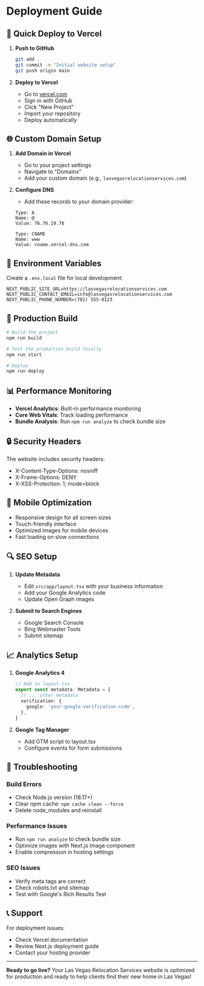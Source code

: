 # Deployment Guide

## 🚀 Quick Deploy to Vercel

1. **Push to GitHub**
   ```bash
   git add .
   git commit -m "Initial website setup"
   git push origin main
   ```

2. **Deploy to Vercel**
   - Go to [vercel.com](https://vercel.com)
   - Sign in with GitHub
   - Click "New Project"
   - Import your repository
   - Deploy automatically

## 🌐 Custom Domain Setup

1. **Add Domain in Vercel**
   - Go to your project settings
   - Navigate to "Domains"
   - Add your custom domain (e.g., `lasvegasrelocationservices.com`)

2. **Configure DNS**
   - Add these records to your domain provider:
   ```
   Type: A
   Name: @
   Value: 76.76.19.76
   
   Type: CNAME
   Name: www
   Value: cname.vercel-dns.com
   ```

## 📧 Environment Variables

Create a `.env.local` file for local development:

```env
NEXT_PUBLIC_SITE_URL=https://lasvegasrelocationservices.com
NEXT_PUBLIC_CONTACT_EMAIL=info@lasvegasrelocationservices.com
NEXT_PUBLIC_PHONE_NUMBER=(702) 555-0123
```

## 🔧 Production Build

```bash
# Build the project
npm run build

# Test the production build locally
npm run start

# Deploy
npm run deploy
```

## 📊 Performance Monitoring

- **Vercel Analytics**: Built-in performance monitoring
- **Core Web Vitals**: Track loading performance
- **Bundle Analysis**: Run `npm run analyze` to check bundle size

## 🔒 Security Headers

The website includes security headers:
- X-Content-Type-Options: nosniff
- X-Frame-Options: DENY
- X-XSS-Protection: 1; mode=block

## 📱 Mobile Optimization

- Responsive design for all screen sizes
- Touch-friendly interface
- Optimized images for mobile devices
- Fast loading on slow connections

## 🔍 SEO Setup

1. **Update Metadata**
   - Edit `src/app/layout.tsx` with your business information
   - Add your Google Analytics code
   - Update Open Graph images

2. **Submit to Search Engines**
   - Google Search Console
   - Bing Webmaster Tools
   - Submit sitemap

## 📈 Analytics Setup

1. **Google Analytics 4**
   ```typescript
   // Add to layout.tsx
   export const metadata: Metadata = {
     // ... other metadata
     verification: {
       google: 'your-google-verification-code',
     },
   }
   ```

2. **Google Tag Manager**
   - Add GTM script to layout.tsx
   - Configure events for form submissions

## 🚨 Troubleshooting

### Build Errors
- Check Node.js version (18.17+)
- Clear npm cache: `npm cache clean --force`
- Delete node_modules and reinstall

### Performance Issues
- Run `npm run analyze` to check bundle size
- Optimize images with Next.js Image component
- Enable compression in hosting settings

### SEO Issues
- Verify meta tags are correct
- Check robots.txt and sitemap
- Test with Google's Rich Results Test

## 📞 Support

For deployment issues:
- Check Vercel documentation
- Review Next.js deployment guide
- Contact your hosting provider

---

**Ready to go live?** Your Las Vegas Relocation Services website is optimized for production and ready to help clients find their new home in Las Vegas!

